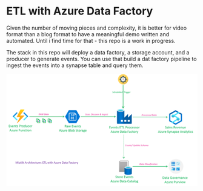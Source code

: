 # ETL with Azure Data Factory

Given the number of moving pieces and complexity, it is better for video format than a blog format to have a meaningful demo written and automated. Until i find time for that - this repo is a work in progress.

The stack in this repo will deploy a data factory, a storage account, and a producer to generate events. You can use that build a dat factory pipeline to ingest the events into a synapse table and query them.

![Miztiik Automation - ETL with Azure Data Factory](images/miztiik_architecture_etl_with_azure_data_factory_001.png)
